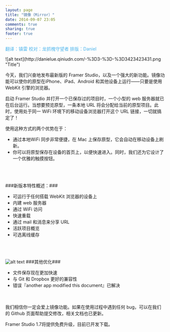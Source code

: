 ```yaml
---
layout: page
title: "镜像（Mirror）"
date: 2014-09-07 23:05
comments: true
sharing: true
footer: true
---
```

<p style="color:#4cb4ec">翻译：镇雷 校对：龙抓槐守望者 排版：Daniel</p>
![alt text](http://danielue.qiniudn.com/-%3D3-%3D-%3D3423423431.png "Title")

今天，我们兴奋地发布最新版的 Framer Studio，以及一个强大的新功能。镜像功能可以使你的原型在iPhone、iPad、Android 和其他设备上运行——只要是使用 WebKit 引擎的浏览器。

启动 Framer Studio 并打开一个已保存过的项目时，一个小型的 web 服务器就已在后台运行。当想要预览原型，一条本地 URL 将会分配给当前的原型项目。此时，使用处于同一 WiFi 环境下的移动设备浏览器打开这个 URL 链接，一切就搞定了！

使用这种方式的两个优势在于：

* 通过本地WiFi 同步非常便捷，在 Mac 上保存原型，它会自动在移动设备上刷新。
* 你可以将原型保存在设备的首页上，以便快速进入。同时，我们还为它设计了一个优雅的触摸按钮。

<br/><br/><br/>
###新版本特性概述：###
* 可运行于任何搭载 WebKit 浏览器的设备上
* 内建 web 服务器
* 通过 WiFi 访问
* 快速重载
* 通过 mail 和消息来分享 URL
* 活跃项目概览
* 可选离线缓存


<br/><br/><br/>
![alt text](http://danielue.qiniudn.com/13213421-%3D2.png "Title")
###其他优化###
* 文件保存现在更加快速
* 与 Git 和 Dropbox 更好的兼容性
* 错误『another app modified this document』已解决



<br/><br/>
我们相信你一定会爱上镜像功能。如果在使用过程中遇到任何 bug，可以在我们的 Github 页面帮助提交修改，相关文档也已更新。

Framer Studio 1.7将提供免费升级，目前已开发下载。